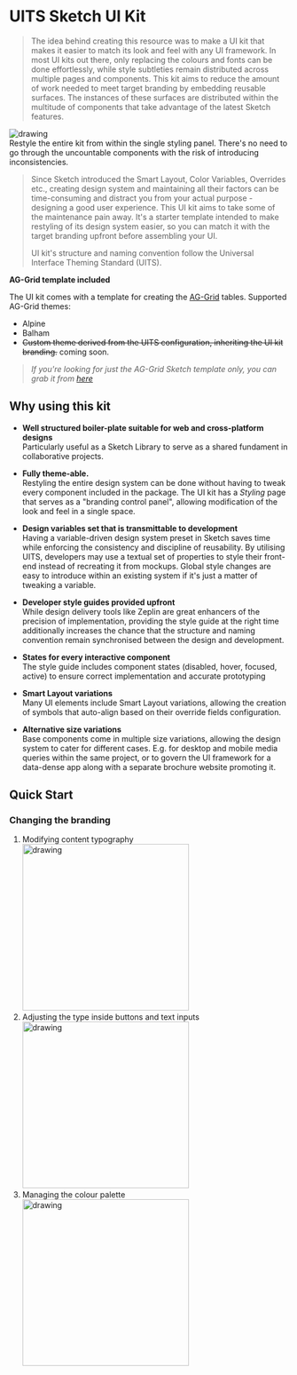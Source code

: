 # UITS Sketch UI Kit

<!-- [Download](https://github.com/botmad/UITS-Sketch-UI-Kit/releases/latest/download/UITS.sketch) -->

> The idea behind creating this resource was to make a UI kit that makes it easier to match its look and feel with any UI framework. In most UI kits out there, only replacing the colours and fonts can be done effortlessly, while style subtleties remain distributed across multiple pages and components. This kit aims to reduce the amount of work needed to meet target branding by embedding reusable surfaces. The instances of these surfaces are distributed within the multitude of components that take advantage of the latest Sketch features.

<img src="https://palmaka.design/sketch-uits-db/styling-panel.jpg" alt="drawing"/>
<figcaption>Restyle the entire kit from within the single styling panel. There's no need to go through the uncountable components with the risk of introducing inconsistencies.</figcaption>

> Since Sketch introduced the Smart Layout, Color Variables, Overrides etc., creating design system and maintaining all their factors can be time-consuming and distract you from your actual purpose - designing a good user experience. This UI kit aims to take some of the maintenance pain away. It's a starter template intended to make restyling of its design system easier, so you can match it with the target branding upfront before assembling your UI. 
>
> UI kit's structure and naming convention follow the Universal Interface Theming Standard (UITS).

__AG-Grid template included__

The UI kit comes with a template for creating the [AG-Grid](https://www.ag-grid.com/) tables. Supported AG-Grid themes:
- Alpine
- Balham
- ~~Custom theme derived from the UITS configuration, inheriting the UI kit branding.~~ coming soon.

> _If you're looking for just the AG-Grid Sketch template only, you can grab it from [here](https://github.com/botmad/AG-Grid-Sketch-Kit)_

## Why using this kit
- __Well structured boiler-plate suitable for web and cross-platform designs__  
Particularly useful as a Sketch Library to serve as a shared fundament in collaborative projects.

- __Fully theme-able.__  
Restyling the entire design system can be done without having to tweak every component included in the package. The UI kit has a _Styling_ page that serves as a "branding control panel", allowing modification of the look and feel in a single space.

- __Design variables set that is transmittable to development__  
Having a variable-driven design system preset in Sketch saves time while enforcing the consistency and discipline of reusability. By utilising UITS, developers may use a textual set of properties to style their front-end instead of recreating it from mockups. Global style changes are easy to introduce within an existing system if it's just a matter of tweaking a variable.

- __Developer style guides provided upfront__  
While design delivery tools like Zeplin are great enhancers of the precision of implementation, providing the style guide at the right time additionally increases the chance that the structure and naming convention remain synchronised between the design and development. 

- __States for every interactive component__  
The style guide includes component states (disabled, hover, focused, active) to ensure correct implementation and accurate prototyping

- __Smart Layout variations__  
Many UI elements include Smart Layout variations, allowing the creation of symbols that auto-align based on their override fields configuration.

- __Alternative size variations__  
Base components come in multiple size variations, allowing the design system to cater for different cases. E.g. for desktop and mobile media queries within the same project, or to govern the UI framework for a data-dense app along with a separate brochure website promoting it.

## Quick Start

### Changing the branding

1. Modifying content typography<br>
    [<img src="https://palmaka.design/sketch-uits-db/styling_content_type@2x.jpg" alt="drawing" width="300"/>](https://www.youtube.com/watch?v=-n2LW7VJLyQ)
2. Adjusting the type inside buttons and text inputs<br>
    [<img src="https://palmaka.design/sketch-uits-db/styling_ui_type@2x.jpg" alt="drawing" width="300"/>](https://www.youtube.com/watch?v=4I2WlobJmes)
3. Managing the colour palette<br>
    [<img src="https://palmaka.design/sketch-uits-db/styling_ui_surfaces@2x.jpg" alt="drawing" width="300"/>](https://www.youtube.com/watch?v=Apicmluye-c)

<!-- 4. Restyling the UI's surfaces<br>
    [<img src="https://palmaka.design/sketch-uits-db/styling_color_palette@2x.jpg" alt="drawing" width="300"/>](#) -->

<!-- ### Using the kit

1. Providing the developer style guide upfront
2. Difference between the dark mode and over dark variations.
3. Using base surfaces
4. Using UI surface variations to reflect UI element state -->

